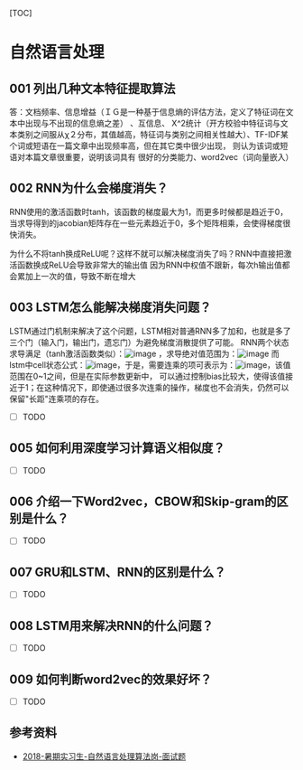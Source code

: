 [TOC]

# 自然语言处理

## 001 列出几种文本特征提取算法

答：文档频率、信息增益（ＩＧ是一种基于信息熵的评估方法，定义了特征词在文本中出现与不出现的信息熵之差）
、互信息、
X^2统计（开方校验中特征词与文本类别之间服从χ２分布，其值越高，特征词与类别之间相关性越大）、TF-IDF某个词或短语在一篇文章中出现频率高，但在其它类中很少出现，
则认为该词或短语对本篇文章很重要，说明该词具有
很好的分类能力、word2vec（词向量嵌入）

## 002 RNN为什么会梯度消失？

RNN使用的激活函数时tanh，该函数的梯度最大为1，而更多时候都是趋近于0，当求导得到的jacobian矩阵存在一些元素趋近于0，多个矩阵相乘，会使得梯度很快消失。

为什么不将tanh换成ReLU呢？这样不就可以解决梯度消失了吗？RNN中直接把激活函数换成ReLU会导致非常大的输出值
因为RNN中权值不跟新，每次h输出值都会累加上一次的值，导致不断在增大

## 003 LSTM怎么能解决梯度消失问题？

 LSTM通过门机制来解决了这个问题，LSTM相对普通RNN多了加和，也就是多了三个门（输入门，输出门，遗忘门）为避免梯度消散提供了可能。
RNN两个状态求导满足（tanh激活函数类似）：![image](img/01.jpg) ，求导绝对值范围为：![image](img/02.jpg)
而lstm中cell状态公式：![image](img/03.jpg)，于是，需要连乘的项可表示为：![image](img/04.jpg)，该值范围在0~1之间，但是在实际参数更新中，
可以通过控制bias比较大，使得该值接近于1；在这种情况下，即使通过很多次连乘的操作，梯度也不会消失，仍然可以保留"长距"连乘项的存在。

- [ ] TODO

## 005 如何利用深度学习计算语义相似度？

- [ ] TODO

## 006 介绍一下Word2vec，CBOW和Skip-gram的区别是什么？

- [ ] TODO

## 007 GRU和LSTM、RNN的区别是什么？

- [ ] TODO

## 008 LSTM用来解决RNN的什么问题？

- [ ] TODO

## 009 如何判断word2vec的效果好坏？

- [ ] TODO

## 参考资料

- [2018-暑期实习生-自然语言处理算法岗-面试题](<https://blog.csdn.net/qq_28031525/article/details/80028055>)


